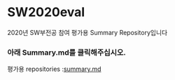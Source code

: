 # SW2020eval
2020년 SW부전공 참여 평가용 Summary Repository입니다 

### 아래 Summary.md를 클릭해주십시오. 
평가용 repositories :[summary.md](summary.md)

